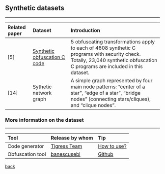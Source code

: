 ## Synthetic datasets
***

|Related paper         | Dataset          | Introduction|
|:-------------|:------------------|:------|
|[5]|[Synthetic obfuscation C code](https://github.com/tum-i22/obfuscation-benchmarks)|5 obfuscating transformations apply to each of 4608 synthetic C programs with security check. Totally, 23,040 synthetic obfuscation C programs are included in this dataset.|
|[14]|Sythetic network graph|A simple graph represented by four main node patterns: “center of a star”, “edge of a star”, “bridge nodes” (connecting stars/cliques), and “clique nodes”.|




### More information on the dataset


***


|Tool         | Release by whom       |Tip|
|:-------------|:------------------|:------|
|Code generator|[Tigress Team](http://tigress.cs.arizona.edu/contributors.html)  | [How to use?](http://tigress.cs.arizona.edu/index.html)|
|Obfuscation tool|[banescusebi](https://github.com/tum-i22/obfuscation-benchmarks/graphs/contributors)| [Github](https://github.com/tum-i22/obfuscation-benchmarks)|




[back](./)
